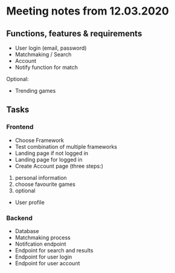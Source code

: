 # Meeting notes from 12.03.2020

## Functions, features & requirements
- User login (email, password)
- Matchmaking / Search
- Account
- Notify function for match

Optional:

- Trending games


## Tasks

### Frontend
- Choose Framework
- Test combination of multiple frameworks
- Landing page if not logged in
- Landing page for logged in
- Create Account page (three steps:)
1. personal information
2. choose favourite games
3. optional
- User profile


### Backend
- Database
- Matchmaking process
- Notifcation endpoint
- Endpoint for search and results
- Endpoint for user login
- Endpoint for user account
